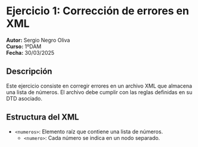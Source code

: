# Ejercicio 1: Corrección de errores en XML

**Autor:** Sergio Negro Oliva  
**Curso:** 1ºDAM  
**Fecha:** 30/03/2025  

## Descripción  
Este ejercicio consiste en corregir errores en un archivo XML que almacena una lista de números. El archivo debe cumplir con las reglas definidas en su DTD asociado.

## Estructura del XML  
- `<numeros>`: Elemento raíz que contiene una lista de números.  
  - `<numero>`: Cada número se indica en un nodo separado.  

